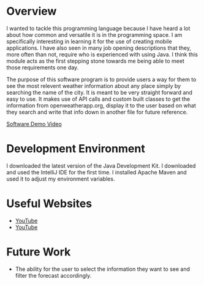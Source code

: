 # Overview

I wanted to tackle this programming language because I have heard a lot about how common and versatile it is in the programming space. I am specifically interesting in learning it for the use of creating mobile applications. I have also seen in many job opening descriptions that they, more often than not, require who is experienced with using Java. I think this module acts as the first stepping stone towards me being able to meet those requirements one day.

The purpose of this software program is to provide users a way for them to see the most relevent weather information about any place simply by searching the name of the city. It is meant to be very straight forward and easy to use. It makes use of API calls and custom built classes to get the information from openweatherapp.org, display it to the user based on what they search and write that info down in another file for future reference.

[Software Demo Video](https://youtu.be/Pp-vDNvwjuE)

# Development Environment

I downloaded the latest version of the Java Development Kit.
I downloaded and used the IntelliJ IDE for the first time.
I installed Apache Maven and used it to adjust my environment variables.

# Useful Websites

- [YouTube](https://www.youtube.com/watch?v=Co5DMRh9RjE)
- [YouTube](https://www.youtube.com/watch?v=YTvlb6eny_0)

# Future Work

- The ability for the user to select the information they want to see and filter the forecast accordingly.